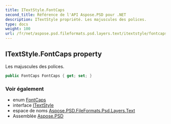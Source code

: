 ```yaml
---
title: ITextStyle.FontCaps
second_title: Référence de l'API Aspose.PSD pour .NET
description: ITextStyle propriété. Les majuscules des polices.
type: docs
weight: 100
url: /fr/net/aspose.psd.fileformats.psd.layers.text/itextstyle/fontcaps/
---
```

## ITextStyle.FontCaps property

Les majuscules des polices.

```csharp
public FontCaps FontCaps { get; set; }
```

### Voir également

* enum [FontCaps](../../../aspose.psd.fileformats.psd/fontcaps/)
* interface [ITextStyle](../)
* espace de noms [Aspose.PSD.FileFormats.Psd.Layers.Text](../../itextstyle/)
* Assemblée [Aspose.PSD](../../../)


